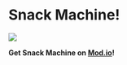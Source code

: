 # Snack Machine!

![](https://image.modcdn.io/mods/e566/3806716/snackmachine.png)

**Get Snack Machine on [Mod.io](https://mod.io/g/bonelab/m/snack-machine-object-dispensing-system)!**
